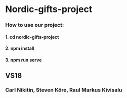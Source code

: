 # Nordic-gifts-project

### How to use our project:

#### 1. cd nordic-gifts-project
#### 2. npm install
#### 3. npm run serve


## VS18

### Carl Nikitin, Steven Kõre, Raul Markus Kivisalu

